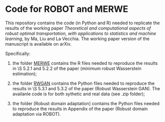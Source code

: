 # Code for ROBOT and MERWE

This repository contains the code (in Python and R) needed to replicate the results of the working paper 
*Theoretical and computational aspects of robust optimal transportation, with applications to statistics and machine learning*, by Ma, Liu and La Vecchia. The working paper version of the manuscript is available on arXiv.


Specifically:

1. the folder [MERWE](https://github.com/dvdlvc/Robust-optimal-transportation/tree/main/MERWE) contains the R files needed to reproduce the results in \S 5.2.1 and 5.2.2 of the paper (minimum robust Wasserstein estimation);

2. the folder [RWGAN](https://github.com/dvdlvc/Robust-optimal-transportation/tree/main/RWGAN) contains the Python files needed to reproduce the results in \S 5.3.1 and 5.3.2 of the paper (Robust Wasserstein GAN). The availanle code is for both sythetic and real data (see .zip folder);

3. the folder [Robust domain adaptation] contains the Python files needed to reproduce the results in Appendix of the paper (Robust domain adaptation via ROBOT).



